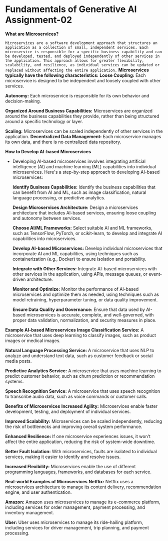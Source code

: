 # Fundamentals of Generative AI Assignment-02

**What are Microservices?**

`Microservices are a software development approach that structures an application as a collection of small, independent services. Each microservice is responsible for a specific business capability and can be developed, tested, and deployed independently of other services in the application. This approach allows for greater flexibility, scalability, and resilience, as individual services can be updated or replaced without affecting the entire application.`
**Microservices typically have the following characteristics:**
**Loose Coupling:** Each microservice is designed to be independent and loosely coupled with other services.

**Autonomy:** Each microservice is responsible for its own behavior and decision-making.

**Organized Around Business Capabilities:** Microservices are organized around the business capabilities they provide, rather than being structured around a specific technology or layer.

**Scaling:** Microservices can be scaled independently of other services in the application.
**Decentralized Data Management:** Each microservice manages its own data, and there is no centralized data repository.

**<span class="font-bold">How to Develop AI-based Microservices</span>**

- Developing AI-based microservices involves integrating artificial intelligence (AI) and machine learning (ML) capabilities into individual microservices. Here's a step-by-step approach to developing AI-based microservices:

  **Identify Business Capabilities:** Identify the business capabilities that can benefit from AI and ML, such as image classification, natural language processing, or predictive analytics.

  **Design Microservices Architecture:** Design a microservices architecture that includes AI-based services, ensuring loose coupling and autonomy between services.

  **Choose AI/ML Frameworks:** Select suitable AI and ML frameworks, such as TensorFlow, PyTorch, or scikit-learn, to develop and integrate AI capabilities into microservices.

  **Develop AI-based Microservices:** Develop individual microservices that incorporate AI and ML capabilities, using techniques such as containerization (e.g., Docker) to ensure isolation and portability.

  **Integrate with Other Services:** Integrate AI-based microservices with other services in the application, using APIs, message queues, or event-driven architecture.

  **Monitor and Optimize:** Monitor the performance of AI-based microservices and optimize them as needed, using techniques such as model retraining, hyperparameter tuning, or data quality improvement.

  **Ensure Data Quality and Governance:** Ensure that data used by AI-based microservices is accurate, complete, and well-governed, with proper data validation, normalization, and security measures in place.

**Example AI-based Microservices**
**Image Classification Service:** A microservice that uses deep learning to classify images, such as product images or medical images.

**Natural Language Processing Service:** A microservice that uses NLP to analyze and understand text data, such as customer feedback or social media posts.

**Predictive Analytics Service:** A microservice that uses machine learning to predict customer behavior, such as churn prediction or recommendation systems.

**Speech Recognition Service:** A microservice that uses speech recognition to transcribe audio data, such as voice commands or customer calls.

**Benefits of Microservices**
**Increased Agility:** Microservices enable faster development, testing, and deployment of individual services.

**Improved Scalability:** Microservices can be scaled independently, reducing the risk of bottlenecks and improving overall system performance.

**Enhanced Resilience:** If one microservice experiences issues, it won't affect the entire application, reducing the risk of system-wide downtime.

**Better Fault Isolation:** With microservices, faults are isolated to individual services, making it easier to identify and resolve issues.

**Increased Flexibility:** Microservices enable the use of different programming languages, frameworks, and databases for each service.

**Real-world Examples of Microservices**
**Netflix:** Netflix uses a microservices architecture to manage its content delivery, recommendation engine, and user authentication.

**Amazon:** Amazon uses microservices to manage its e-commerce platform, including services for order management, payment processing, and inventory management.

**Uber:** Uber uses microservices to manage its ride-hailing platform, including services for driver management, trip planning, and payment processing.

